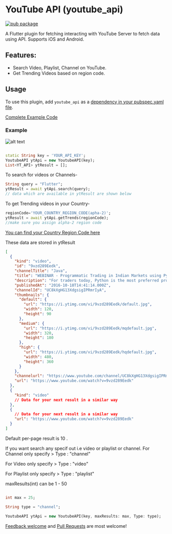 # YouTube API (youtube_api)

[![pub package](https://img.shields.io/pub/v/youtube_api.svg)](https://pub.dartlang.org/packages/youtube_api)

A Flutter plugin for fetching interacting with YouTube Server to fetch data using API. Supports iOS and Android.

## Features:

- Search Video, Playlist, Channel on YouTube.
- Get Trending Videos based on region code.

## Usage

To use this plugin, add `youtube_api` as a [dependency in your pubspec.yaml file](https://flutter.io/platform-plugins/).

[Complete Example Code](https://pub.dartlang.org/packages/youtube_api#-example-tab-)

### Example

![alt text](https://raw.githubusercontent.com/nitishk72/youtube_api/master/demo.png)

```dart

static String key = 'YOUR_API_KEY';
YoutubeAPI ytApi = new YoutubeAPI(key);
List<YT_API> ytResult = [];
```

To search for videos or Channels-

```dart
String query = "Flutter";
ytResult = await ytApi.search(query);
// data which are available in ytResult are shown below
```

To get Trending videos in your Country-

```dart
regionCode='YOUR_COUNTRY_REGION_CODE(apha-2)';
ytResult = await ytApi.getTrends(regionCode);
//make sure you assign alpha-2 region code
```

[You can find your Country Region Code here](https://www.iso.org/obp/ui/#search/code/)

These data are stored in ytResult

```json
[
  {
    "kind": "video",
    "id": "9vzd289Eedk",
    "channelTitle": "Java",
    "title": "WEBINAR - Programmatic Trading in Indian Markets using Python with Kite Connect API",
    "description": "For traders today, Python is the most preferred programming language for trading, as it provides great flexibility in terms of building and executing strategies.",
    "publishedAt": "2016-10-18T14:41:14.000Z",
    "channelId": "UC8kXgHG13XdgsigIPRmrIyA",
    "thumbnails": {
      "default": {
        "url": "https://i.ytimg.com/vi/9vzd289Eedk/default.jpg",
        "width": 120,
        "height": 90
      },
      "medium": {
        "url": "https://i.ytimg.com/vi/9vzd289Eedk/mqdefault.jpg",
        "width": 320,
        "height": 180
      },
      "high": {
        "url": "https://i.ytimg.com/vi/9vzd289Eedk/hqdefault.jpg",
        "width": 480,
        "height": 360
      }
    },
    "channelurl": "https://www.youtube.com/channel/UC8kXgHG13XdgsigIPRmrIyA",
    "url": "https://www.youtube.com/watch?v=9vzd289Eedk"
  },
  {
    "kind": "video"
    // Data for your next result in a similar way
  },
  {
    // Data for your next result in a similar way
    "url": "https://www.youtube.com/watch?v=9vzd289Eedk"
  }
]
```

Default per-page result is 10 .

If you want search any specif out i.e video or playlist or channel.
For Channel only specify > Type : "channel"

For Video only specify > Type : "video"

For Playlist only specify > Type : "playlist"

maxResults(int) can be 1 - 50

```dart

int max = 25;

String type = "channel";

YoutubeAPI ytApi = new YoutubeAPI(key, maxResults: max, Type: type);

```

[Feedback welcome](https://github.com/nitishk72/youtube_api/issues) and
[Pull Requests](https://github.com/nitishk72/youtube_api/pulls) are most welcome!

